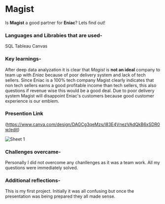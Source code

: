 # Magist
Is **Magist** a good partner for **Eniac**? Lets find out!

### **Languages and Librabies that are used**-

SQL
Tableau
Canvas

### **Key learnings**-

After deep data analyzation it is clear that _Magist_ is **not an ideal** company to team up with _Eniac_ because of poor delivery system and lack of tech sellers. Since Eniac is a 100% tech company Magist clearly indicates that non tech sellers earns a good profitable income than tech sellers, this also questions if revenue wise this would be a good deal. Due to poor delivery system Magist will disappoint Eniac's customers because good customer experience is our emblem.

### **Presention Link**

(https://www.canva.com/design/DAGCg3qeMzs/l83E4VnezVAdQkB6xSDR0w/edit)

![Sheet 1](https://github.com/HarithaVijayakumar/Magist/assets/167623249/27d61bf9-6749-404d-a4f9-fcdae2f79d5b)


### **Challenges overcame**-

Personally I did not overcome any chanllenges as it was a team work. All my questions were immediately solved.

### **Additional reflections**-

This is my first project. Initially it was all confusing but once the presentation was being prepared they all made sense.
